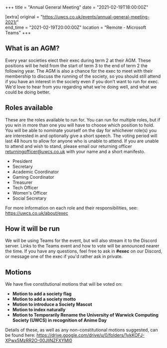 +++
title = "Annual General Meeting"
date = "2021-02-19T18:00:00Z"

[extra]
original = "https://uwcs.co.uk/events/annual-general-meeting-2021/"    
end_time = "2021-02-19T20:00:00Z"
location = "Remote - Microsoft Teams"
+++

## **What is an AGM?**

Every year societies elect their exec during term 2 at their AGM. These positions will be held from the start of term 3 to the end of term 2 the following year. The AGM is also a chance for the exec to meet with their membership to discuss the running of the society, so you should still attend if you have an interest in the society even if you don't want to run for exec. We'd love to hear from you regarding what we're doing well, and what we could be doing better.

## **Roles available**

These are the roles available to run for. You can run for multiple roles, but if you win in more than one you will have to choose which position to hold. You will be able to nominate yourself on the day for whichever role(s) you are interested in and optionally give a short speech. The voting period will last 48 hours to allow for anyone who is unable to attend. If you are unable to attend and wish to stand, please email our returning officer <returningofficer@uwcs.co.uk> with your name and a short manifesto.

  - President
  - Secretary
  - Academic Coordinator
  - Gaming Coordinator
  - Treasurer
  - Tech Officer
  - Women's Officer
  - Social Secretary

For more information on each role and their responsibilities, see: <https://uwcs.co.uk/about/exec>

## **How it will be run**

We will be using Teams for the event, but will also stream it to the Discord server. Links to the Teams event and how to vote will be announced nearer the time. If you have any questions, feel free to ask in **\#exec** on our Discord, or message one of the exec if you'd rather ask in private.

## Motions

We have five constitutional motions that will be voted on:

  - **Motion to add a society flag**
  - **Motion to add a society motto**
  - **Motion to introduce a Society Mascot**
  - **Motion to index naturally**
  - **Motion to Temporarily Rename the University of Warwick Computing Society (UWCS) in recognition of Anime Day**

Details of these, as well as any non-constitutional motions suggested, can be found here: <https://drive.google.com/drive/u/0/folders/1ykKOFJ-XPwx5MzRR2O-00JIlNZFXYMI0>

